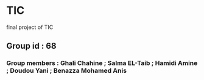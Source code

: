 # TIC
final project of TIC
## Group id : 68
### Group members : Ghali Chahine ; Salma EL-Taib ; Hamidi Amine ; Doudou Yani ; Benazza Mohamed Anis

